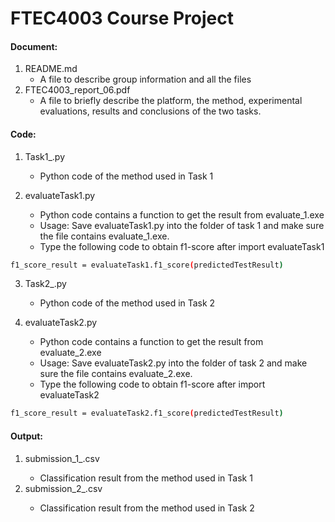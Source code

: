 # FTEC4003 Course Project 
#### Document:
1. README.md
	- A file to describe group information and all the files
2. FTEC4003_report_06.pdf
	- A file to briefly describe the platform, the method, experimental evaluations, results and conclusions of the two tasks. 

#### Code:
1. Task1_<method>.py
	- Python code of the method used in Task 1

2. evaluateTask1.py
	- Python code contains a function to get the result from evaluate_1.exe
	- Usage: Save evaluateTask1.py into the folder of task 1 and make sure the file contains evaluate_1.exe.
	- Type the following code to obtain f1-score after import evaluateTask1
```bash
f1_score_result = evaluateTask1.f1_score(predictedTestResult)
```

3. Task2_<method>.py
	- Python code of the method used in Task 2

4. evaluateTask2.py
	- Python code contains a function to get the result from evaluate_2.exe
	- Usage: Save evaluateTask2.py into the folder of task 2 and make sure the file contains evaluate_2.exe.
	- Type the following code to obtain f1-score after import evaluateTask2
```bash
f1_score_result = evaluateTask2.f1_score(predictedTestResult)
```

#### Output:
1. submission_1_<method>.csv
	- Classification result from the method used in Task 1
2. submission_2_<method>.csv
	- Classification result from the method used in Task 2